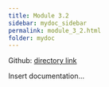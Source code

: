 ```yaml
---
title: Module 3.2
sidebar: mydoc_sidebar
permalink: module_3_2.html
folder: mydoc
---
```


Github: [directory link]()

Insert documentation...
